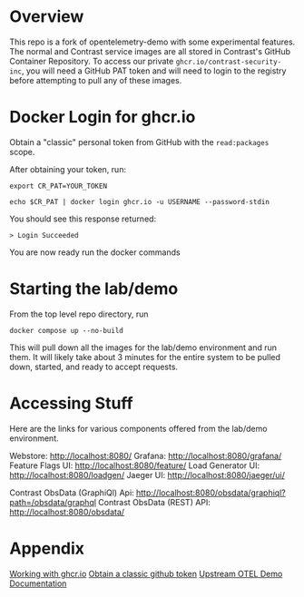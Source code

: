 # Overview

This repo is a fork of opentelemetry-demo with some experimental features. The
normal and Contrast service images are all stored in Contrast's GitHub
Container Repository.  To access our private `ghcr.io/contrast-security-inc`,
you will need a GitHub PAT token and will need to login to the registry before
attempting to pull any of these images.

# Docker Login for ghcr.io
Obtain a "classic" personal token from GitHub with the `read:packages` scope.

After obtaining your token, run:
```console
export CR_PAT=YOUR_TOKEN
```
```console
echo $CR_PAT | docker login ghcr.io -u USERNAME --password-stdin
```
You should see this response returned:
```console
> Login Succeeded
```

You are now ready run the docker commands

# Starting the lab/demo

From the top level repo directory, run
```console
docker compose up --no-build
```

This will pull down all the images for the lab/demo environment and run them.
It will likely take about 3 minutes for the entire system to be pulled down,
started, and ready to accept requests.

# Accessing Stuff

Here are the links for various components offered from the lab/demo
environment.

Webstore: <http://localhost:8080/>
Grafana: <http://localhost:8080/grafana/>
Feature Flags UI: <http://localhost:8080/feature/>
Load Generator UI: <http://localhost:8080/loadgen/>
Jaeger UI: <http://localhost:8080/jaeger/ui/>

Contrast ObsData (GraphiQl) Api: <http://localhost:8080/obsdata/graphiql?path=/obsdata/graphql>
Contrast ObsData (REST) API: <http://localhost:8080/obsdata/>

# Appendix

[Working with ghcr.io](https://docs.github.com/en/packages/working-with-a-github-packages-registry/working-with-the-container-registry)
[Obtain a classic github token](https://docs.github.com/en/packages/working-with-a-github-packages-registry/working-with-the-container-registry)
[Upstream OTEL Demo Documentation](https://opentelemetry.io/docs/demo/)
